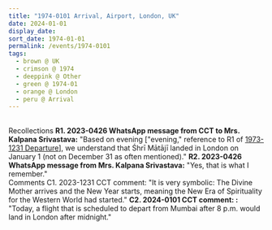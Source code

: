 ```yaml
---
title: "1974-0101 Arrival, Airport, London, UK"
date: 2024-01-01
display_date: 
sort_date: 1974-01-01
permalink: /events/1974-0101
tags:
  - brown @ UK
  - crimson @ 1974
  - deeppink @ Other
  - green @ 1974-01
  - orange @ London
  - peru @ Arrival
---
```


<br>

<wave-list>
  <list-title color="DarkSeaGreen" width="65"> Recollections</list-title>
  <list-item color="BlanchedAlmond"  width="250"><b>R1. 2023-0426 WhatsApp message from CCT to Mrs. Kalpana Srivastava:</b> "Based on evening ["evening," reference to R1 of <a href="https://seven-teams.github.io/events/1973-1231">1973-1231 Departure</a>], we understand that Śhrī Mātājī landed in London on January 1 (not on December 31 as often mentioned)."</list-item>
  <list-item color="BlanchedAlmond"  width="250"><b>R2. 2023-0426 WhatsApp message from Mrs. Kalpana Srivastava:</b> "Yes, that is what I remember."</list-item>
</wave-list>

<br>

<wave-list>
  <list-title color="green" width="60">Comments</list-title>
  <list-item color="BlanchedAlmond"  width="250">C1. 2023-1231 CCT comment: "It is very symbolic: The Divine Mother arrives and the New Year starts, meaning the New Era of Spirituality for the Western World had started."</list-item>
  <list-item color="Lavender" width="250"><b>C2. 2024-0101 CCT comment: :</b> "Today, a flight that is scheduled to depart from Mumbai after 8 p.m. would land in London after midnight."</list-item>
</wave-list>